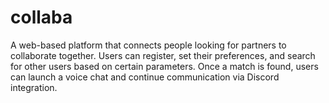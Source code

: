 # collaba
A web-based platform that connects people looking for partners to collaborate together. Users can register, set their preferences, and search for other users based on certain parameters. Once a match is found, users can launch a voice chat and continue communication via Discord integration.

